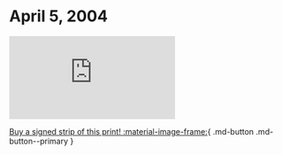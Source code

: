 # April 5, 2004

![](https://www.achewood.com/comic.php?date=04052004)

[Buy a signed strip of this print! :material-image-frame:](https://achewood-holiday-pop-up.myshopify.com/products/strip#04052004){ .md-button .md-button--primary }
